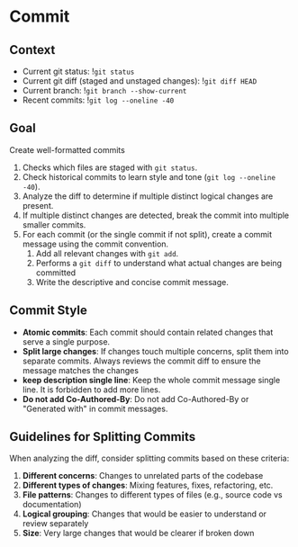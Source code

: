 # Commit

## Context

- Current git status: !`git status`
- Current git diff (staged and unstaged changes): !`git diff HEAD`
- Current branch: !`git branch --show-current`
- Recent commits: !`git log --oneline -40`

## Goal

Create well-formatted commits 

1. Checks which files are staged with `git status`.
2. Check historical commits to learn style and tone (`git log --oneline -40`).
3. Analyze the diff to determine if multiple distinct logical changes are present.
4. If multiple distinct changes are detected, break the commit into multiple smaller commits.
5. For each commit (or the single commit if not split), create a commit message using the commit convention.
   1. Add all relevant changes with `git add`.
   2. Performs a `git diff` to understand what actual changes are being committed
   3. Write the descriptive and concise commit message.

## Commit Style

- **Atomic commits**: Each commit should contain related changes that serve a single purpose.
- **Split large changes**: If changes touch multiple concerns, split them into separate commits. Always reviews the commit diff to ensure the message matches the changes
- **keep description single line**: Keep the whole commit message single line. It is forbidden to add more lines.
- **Do not add Co-Authored-By**: Do not add Co-Authored-By or "Generated with" in commit messages.

## Guidelines for Splitting Commits

When analyzing the diff, consider splitting commits based on these criteria:

1. **Different concerns**: Changes to unrelated parts of the codebase
2. **Different types of changes**: Mixing features, fixes, refactoring, etc.
3. **File patterns**: Changes to different types of files (e.g., source code vs documentation)
4. **Logical grouping**: Changes that would be easier to understand or review separately
5. **Size**: Very large changes that would be clearer if broken down
